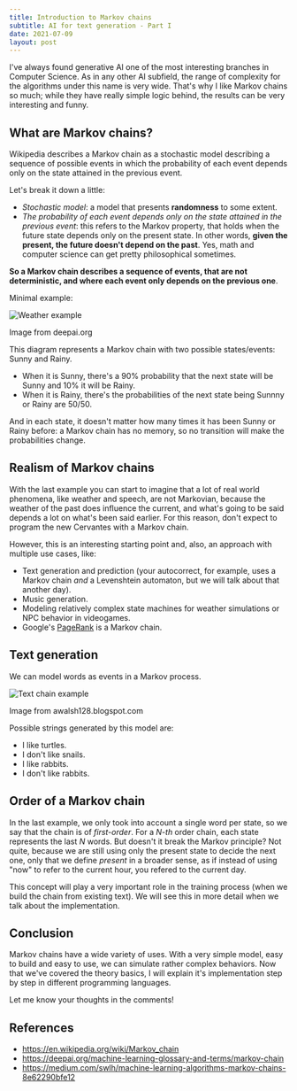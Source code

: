 ```yaml
---
title: Introduction to Markov chains 
subtitle: AI for text generation - Part I
date: 2021-07-09
layout: post
---
```

I've always found generative AI one of the most interesting branches in Computer Science. As in any other AI subfield, the range of complexity for the algorithms under this name is very wide. That's why I like Markov chains so much; while they have really simple logic behind, the results can be very interesting and funny.

## What are Markov chains?

Wikipedia describes a Markov chain as a stochastic model describing a sequence of possible events in which the probability of each event depends only on the state attained in the previous event. 

Let's break it down a little:

- *Stochastic model*: a model that presents **randomness** to some extent.
- *The probability of each event depends only on the state attained in the previous event*: this refers to the Markov property, that holds when the future state depends only on the present state. In other words, **given the present, the future doesn't depend on the past**. Yes, math and computer science can get pretty philosophical sometimes.

**So a Markov chain describes a sequence of events, that are not deterministic, and where each event only depends on the previous one**.

Minimal example:
<!-- ![Minimal example](https://dev-to-uploads.s3.amazonaws.com/uploads/articles/k48d08a5d5txus8irwwh.png) -->
![Weather example](https://images.deepai.org/glossary-terms/markov-chain-5133015.jpg)
<figcaption>Image from <a src="https://deepai.org/machine-learning-glossary-and-terms/markov-chain">deepai.org</a></figcaption>
 
This diagram represents a Markov chain with two possible states/events: Sunny and Rainy.
- When it is Sunny, there's a 90% probability that the next state will be Sunny and 10% it will be Rainy.
- When it is Rainy, there's the probabilities of the next state being Sunnny or Rainy are 50/50.

And in each state, it doesn't matter how many times it has been Sunny or Rainy before: a Markov chain has no memory, so no transition will make the probabilities change.

## Realism of Markov chains

With the last example you can start to imagine that a lot of real world phenomena, like weather and speech, are not Markovian, because the weather of the past does influence the current, and what's going to be said depends a lot on what's been said earlier. For this reason, don't expect to program the new Cervantes with a Markov chain.

However, this is an interesting starting point and, also, an approach with multiple use cases, like:

- Text generation and prediction (your autocorrect, for example, uses a Markov chain *and* a Levenshtein automaton, but we will talk about that another day). 
- Music generation.
- Modeling relatively complex state machines for weather simulations or NPC behavior in videogames.
- Google's [PageRank](https://en.wikipedia.org/wiki/PageRank) is a Markov chain.

## Text generation

We can model words as events in a Markov process. 

![Text chain example](https://2.bp.blogspot.com/-U2fyhOJ7bN8/UJsL23oh3zI/AAAAAAAADRs/wZNWvVR-Jco/s1600/text-markov.png)
<figcaption>Image from <a src="http://awalsh128.blogspot.com/2013/01/text-generation-using-markov-chains.html">awalsh128.blogspot.com</a></figcaption>

Possible strings generated by this model are:

- I like turtles.
- I don't like snails.
- I like rabbits.
- I don't like rabbits.

## Order of a Markov chain

In the last example, we only took into account a single word per state, so we say that the chain is of *first-order*. For a *N-th* order chain, each state represents the last *N* words. But doesn't it break the Markov principle? Not quite, because we are still using only the present state to decide the next one, only that we define *present* in a broader sense, as if instead of using "now" to refer to the current hour, you refered to the current day.

This concept will play a very important role in the training process (when we build the chain from existing text). We will see this in more detail when we talk about the implementation.

## Conclusion

Markov chains have a wide variety of uses. With a very simple model, easy to build and easy to use, we can simulate rather complex behaviors. Now that we've covered the theory basics, I will explain it's implementation step by step in different programming languages.

Let me know your thoughts in the comments!

## References

<!-- https://dev.to/rohit/demystifying-tail-call-optimization-5bf3-->
- https://en.wikipedia.org/wiki/Markov_chain
- https://deepai.org/machine-learning-glossary-and-terms/markov-chain
- https://medium.com/swlh/machine-learning-algorithms-markov-chains-8e62290bfe12
